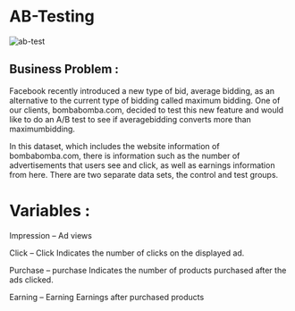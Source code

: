 # AB-Testing
 
![ab-test](https://user-images.githubusercontent.com/49685592/150208712-9b3fd440-4921-4831-a305-ae7e0ba9f570.png)

## Business Problem : 
Facebook recently introduced a new type of bid, average bidding, as an alternative to the current type of bidding called maximum bidding.
One of our clients, bombabomba.com, decided to test this new feature and would like to do an A/B test to see if averagebidding converts more than maximumbidding.

In this dataset, which includes the website information of bombabomba.com, there is information such as the number of advertisements that users see and click, as well as earnings information from here.
There are two separate data sets, the control and test groups.

# Variables :
Impression – Ad views

Click – Click
Indicates the number of clicks on the displayed ad.

Purchase – purchase
Indicates the number of products purchased after the ads clicked.

Earning – Earning
Earnings after purchased products